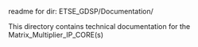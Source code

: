 readme for dir: ETSE_GDSP/Documentation/


This directory contains technical documentation for the Matrix_Multiplier_IP_CORE(s)
